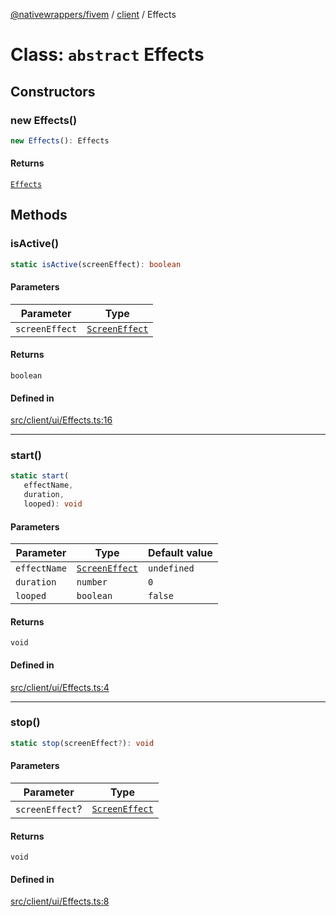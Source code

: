 [@nativewrappers/fivem](../../README.md) / [client](../README.md) / Effects

# Class: `abstract` Effects

## Constructors

### new Effects()

```ts
new Effects(): Effects
```

#### Returns

[`Effects`](Effects.md)

## Methods

### isActive()

```ts
static isActive(screenEffect): boolean
```

#### Parameters

| Parameter | Type |
| ------ | ------ |
| `screenEffect` | [`ScreenEffect`](../enumerations/ScreenEffect.md) |

#### Returns

`boolean`

#### Defined in

[src/client/ui/Effects.ts:16](https://github.com/nativewrappers/fivem/blob/34b8061c177c9481c4691efcaef7602a414ca976/src/client/ui/Effects.ts#L16)

***

### start()

```ts
static start(
   effectName, 
   duration, 
   looped): void
```

#### Parameters

| Parameter | Type | Default value |
| ------ | ------ | ------ |
| `effectName` | [`ScreenEffect`](../enumerations/ScreenEffect.md) | `undefined` |
| `duration` | `number` | `0` |
| `looped` | `boolean` | `false` |

#### Returns

`void`

#### Defined in

[src/client/ui/Effects.ts:4](https://github.com/nativewrappers/fivem/blob/34b8061c177c9481c4691efcaef7602a414ca976/src/client/ui/Effects.ts#L4)

***

### stop()

```ts
static stop(screenEffect?): void
```

#### Parameters

| Parameter | Type |
| ------ | ------ |
| `screenEffect`? | [`ScreenEffect`](../enumerations/ScreenEffect.md) |

#### Returns

`void`

#### Defined in

[src/client/ui/Effects.ts:8](https://github.com/nativewrappers/fivem/blob/34b8061c177c9481c4691efcaef7602a414ca976/src/client/ui/Effects.ts#L8)
